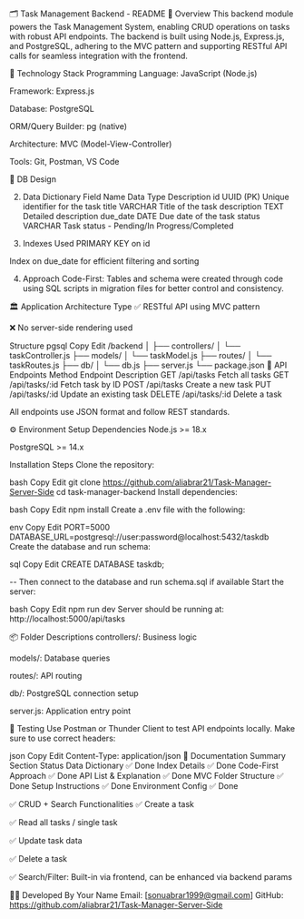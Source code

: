 🗂️ Task Management Backend - README
📖 Overview
This backend module powers the Task Management System, enabling CRUD operations on tasks with robust API endpoints. The backend is built using Node.js, Express.js, and PostgreSQL, adhering to the MVC pattern and supporting RESTful API calls for seamless integration with the frontend.

🔧 Technology Stack
Programming Language: JavaScript (Node.js)

Framework: Express.js

Database: PostgreSQL

ORM/Query Builder: pg (native)

Architecture: MVC (Model-View-Controller)

Tools: Git, Postman, VS Code

🧩 DB Design

2. Data Dictionary
Field Name	Data Type	Description
id	UUID (PK)	Unique identifier for the task
title	VARCHAR	Title of the task
description	TEXT	Detailed description
due_date	DATE	Due date of the task
status	VARCHAR	Task status - Pending/In Progress/Completed

3. Indexes Used
PRIMARY KEY on id

Index on due_date for efficient filtering and sorting

4. Approach
Code-First: Tables and schema were created through code using SQL scripts in migration files for better control and consistency.

🏛️ Application Architecture
Type
✅ RESTful API using MVC pattern

❌ No server-side rendering used

Structure
pgsql
Copy
Edit
/backend
│
├── controllers/
│   └── taskController.js
├── models/
│   └── taskModel.js
├── routes/
│   └── taskRoutes.js
├── db/
│   └── db.js
├── server.js
└── package.json
📌 API Endpoints
Method	Endpoint	Description
GET	/api/tasks	Fetch all tasks
GET	/api/tasks/:id	Fetch task by ID
POST	/api/tasks	Create a new task
PUT	/api/tasks/:id	Update an existing task
DELETE	/api/tasks/:id	Delete a task

All endpoints use JSON format and follow REST standards.

⚙️ Environment Setup
Dependencies
Node.js >= 18.x

PostgreSQL >= 14.x

Installation Steps
Clone the repository:

bash
Copy
Edit
git clone https://github.com/aliabrar21/Task-Manager-Server-Side
cd task-manager-backend
Install dependencies:

bash
Copy
Edit
npm install
Create a .env file with the following:

env
Copy
Edit
PORT=5000
DATABASE_URL=postgresql://user:password@localhost:5432/taskdb
Create the database and run schema:

sql
Copy
Edit
CREATE DATABASE taskdb;

-- Then connect to the database and run schema.sql if available
Start the server:

bash
Copy
Edit
npm run dev
Server should be running at: http://localhost:5000/api/tasks

📦 Folder Descriptions
controllers/: Business logic

models/: Database queries

routes/: API routing

db/: PostgreSQL connection setup

server.js: Application entry point

🧪 Testing
Use Postman or Thunder Client to test API endpoints locally. Make sure to use correct headers:

json
Copy
Edit
Content-Type: application/json
📑 Documentation Summary
Section	Status
Data Dictionary	✅ Done
Index Details	✅ Done
Code-First Approach	✅ Done
API List & Explanation	✅ Done
MVC Folder Structure	✅ Done
Setup Instructions	✅ Done
Environment Config	✅ Done

✅ CRUD + Search Functionalities
✅ Create a task

✅ Read all tasks / single task

✅ Update task data

✅ Delete a task

✅ Search/Filter: Built-in via frontend, can be enhanced via backend params

👨‍💻 Developed By
Your Name
Email: [sonuabrar1999@gmail.com]
GitHub: https://github.com/aliabrar21/Task-Manager-Server-Side
